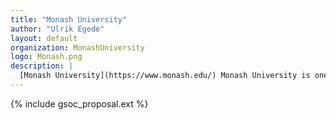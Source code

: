 ```yaml
---
title: "Monash University"
author: "Ulrik Egede"
layout: default
organization: MonashUniversity
logo: Monash.png
description: |
  [Monash University](https://www.monash.edu/) Monash University is one of Australia's leading universities and ranks among the world's top 100. We help change lives through research and education.
---
```


{% include gsoc_proposal.ext %}
